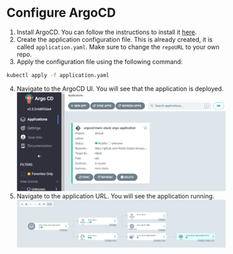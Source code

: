 # Configure ArgoCD

1. Install ArgoCD. You can follow the instructions to install it [here](https://argoproj.github.io/argo-cd/getting_started/).
2. Create the application configuration file. This is already created, it is called ```application.yaml```.
Make sure to change the ```repoURL``` to your own repo.
3. Apply the configuration file using the following command:
```bash
kubectl apply -f application.yaml
```
4. Navigate to the ArgoCD UI. You will see that the application is deployed. ![ArgoCD UI](../images/argo.png)
5. Navigate to the application URL. You will see the application running. ![Application](../images/app.png)